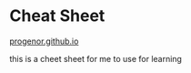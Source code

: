 # Cheat Sheet

[progenor.github.io](https://progenor.github.io/)



this is a cheet sheet for me to use for learning
